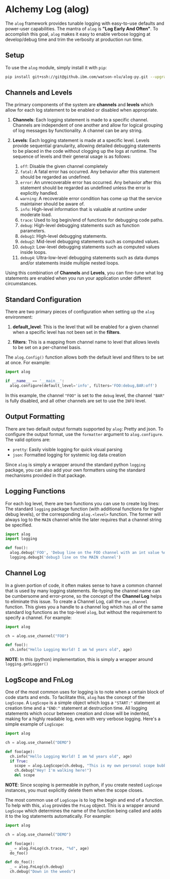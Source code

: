 # Alchemy Log (alog)
The `alog` framework provides tunable logging with easy-to-use defaults and power-user capabilities. The mantra of `alog` is **"Log Early And Often"**. To accomplish this goal, `alog` makes it easy to enable verbose logging at develop/debug time and trim the verbosity at production run time.

## Setup
To use the `alog` module, simply install it with `pip`:

```sh
pip install git+ssh://git@github.ibm.com/watson-nlu/alog-py.git --upgrade
```

## Channels and Levels
The primary components of the system are **channels** and **levels** which allow for each log statement to be enabled or disabled when appropriate.

1. **Channels**: Each logging statement is made to a specific channel. Channels are independent of one another and allow for logical grouping of log messages by functionality. A channel can be any string.

1. **Levels**: Each logging statement is made at a specific level. Levels provide sequential granularity, allowing detailed debugging statements to be placed in the code without clogging up the logs at runtime. The sequence of levels and their general usage is as follows:

    1. `off`: Disable the given channel completely
    1. `fatal`: A fatal error has occurred. Any behavior after this statement should be regarded as undefined.
    1. `error`: An unrecoverable error has occurred. Any behavior after this statement should be regarded as undefined unless the error is explicitly handled.
    1. `warning`: A recoverable error condition has come up that the service maintainer should be aware of.
    1. `info`: High-level information that is valuable at runtime under moderate load.
    1. `trace`: Used to log begin/end of functions for debugging code paths.
    1. `debug`: High-level debugging statements such as function parameters.
    1. `debug1`: High-level debugging statements.
    1. `debug2`: Mid-level debugging statements such as computed values.
    1. `debug3`: Low-level debugging statements such as computed values inside loops.
    1. `debug4`: Ultra-low-level debugging statements such as data dumps and/or statements inside multiple nested loops.

Using this combination of **Channels** and **Levels**, you can fine-tune what log statements are enabled when you run your application under different circumstances.

## Standard Configuration
There are two primary pieces of configuration when setting up the `alog` environment:

1. **default_level**: This is the level that will be enabled for a given channel when a specific level has not been set in the **filters**.

1. **filters**: This is a mapping from channel name to level that allows levels to be set on a per-channel basis.

The `alog.Config()` function allows both the default level and filters to be set at once. For example:

```py
import alog

if __name__ == '__main__':
  alog.configure(default_level='info', filters='FOO:debug,BAR:off')
```

In this example, the channel `"FOO"` is set to the `debug` level, the channel `"BAR"` is fully disabled, and all other channels are set to use the `INFO` level.

## Output Formatting
There are two default output formats supported by `alog`: Pretty and json. To configure the output format, use the `formatter` argument to `alog.configure`. The valid options are:

* `pretty`: Easily visible logging for quick visual parsing
* `json`: Formatted logging for systemic log data creation

Since `alog` is simply a wrapper around the standard python `logging` package, you can also add your own formatters using the standard mechanisms provided in that package.

## Logging Functions
For each log level, there are two functions you can use to create log lines: The standard `logging` package function (with additional functions for higher debug levels), or the corresponding `alog.<level>` function. The former will always log to the `MAIN` channel while the later requires that
a channel string be specified.

```py
import alog
import logging

def foo():
  alog.debug('FOO', 'Debug line on the FOO channel with an int value %d!', 10)
  logging.debug3('debug3 line on the MAIN channel')
```

## Channel Log
In a given portion of code, it often makes sense to have a common channel that is used by many logging statements. Re-typing the channel name can be cumbersome and error-prone, so the concept of the **Channel Log** helps to eliminate this issue. To create a Channel Log, call the `use_channel` function. This gives you a handle to a channel log which has all of the same standard log functions as the top-level `alog`, but without the requirement to specify a channel. For example:

```py
import alog

ch = alog.use_channel("FOO")

def foo():
  ch.info("Hello Logging World! I am %d years old", age)
```

**NOTE**: In this (python) implementation, this is simply a wrapper around `logging.getLogger()`

## LogScope and FnLog
One of the most common uses for logging is to note when a certain block of code starts and ends. To facilitate this, `alog` has the concept of the `LogScope`. A `LogScope` is a simple object which logs a `"START:"` statement at creation time and a `"END:"` statement at destruction time. All logging statements which occur between creation and close will be indented, making for a highly readable log, even with very verbose logging. Here's a simple example of `LogScope`:

```py
import alog

ch = alog.use_channel("DEMO")

def foo(age):
  ch.info("Hello Logging World! I am %d years old", age)
  if True:
    scope = alog.LogScope(ch.debug, "This is my own personal scope bubble")
    ch.debug("Hey! I'm walking here!")
    del scope
```

**NOTE**: Since scoping is permeable in python, if you create nested `LogScope` instances, you must explicitly delete them when the scope closes.

The most common use of `LogScope` is to log the begin and end of a function. To help with this, `alog` provides the `FnLog` object. This is a wrapper around `LogScope` which determines the name of the function being called and adds it to the log statements automatically. For example:

```py
import alog

ch = alog.use_channel("DEMO")

def foo(age):
  _ = alog.FnLog(ch.trace, "%d", age)
  do_foo()

def do_foo():
  _ = alog.FnLog(ch.debug)
  ch.debug("Down in the weeds")
```